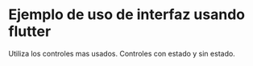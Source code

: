 # Ejemplo de uso de interfaz usando flutter

Utiliza los controles mas usados.
Controles con estado y sin estado.
